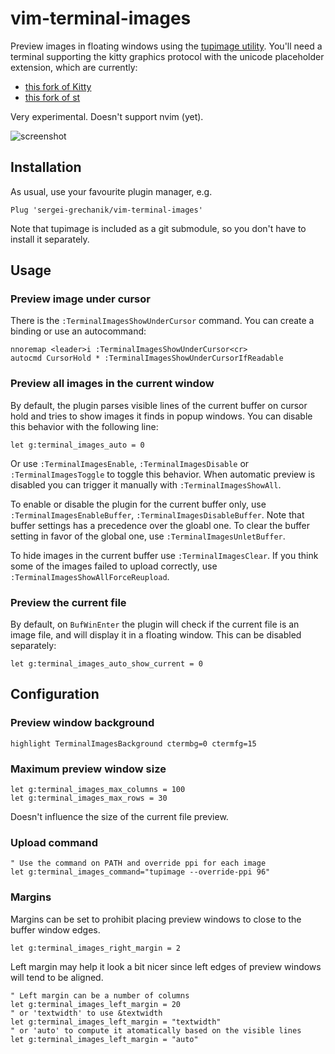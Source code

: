 # vim-terminal-images

Preview images in floating windows using the [tupimage
utility](https://github.com/sergei-grechanik/tupimage). You'll need a terminal
supporting the kitty graphics protocol with the unicode placeholder extension,
which are currently:
- [this fork of Kitty](https://github.com/sergei-grechanik/kitty/tree/unicode-placeholders)
- [this fork of st](https://github.com/sergei-grechanik/st/tree/graphics)

Very experimental.
Doesn't support nvim (yet).

![screenshot](https://user-images.githubusercontent.com/1084979/187103012-0e71333a-2c60-4f8d-8915-9dfa086686b6.png)

## Installation

As usual, use your favourite plugin manager, e.g.

    Plug 'sergei-grechanik/vim-terminal-images'

Note that tupimage is included as a git submodule, so you don't have to install
it separately.

## Usage

### Preview image under cursor

There is the `:TerminalImagesShowUnderCursor` command. You can create a binding
or use an autocommand:

    nnoremap <leader>i :TerminalImagesShowUnderCursor<cr>
    autocmd CursorHold * :TerminalImagesShowUnderCursorIfReadable

### Preview all images in the current window

By default, the plugin parses visible lines of the current buffer on cursor hold
and tries to show images it finds in popup windows. You can disable this
behavior with the following line:

    let g:terminal_images_auto = 0

Or use `:TerminalImagesEnable`, `:TerminalImagesDisable` or
`:TerminalImagesToggle` to toggle this behavior. When automatic preview is
disabled you can trigger it manually with `:TerminalImagesShowAll`.

To enable or disable the plugin for the current buffer only, use
`:TerminalImagesEnableBuffer`, `:TerminalImagesDisableBuffer`. Note that buffer
settings has a precedence over the gloabl one. To clear the buffer
setting in favor of the global one, use `:TerminalImagesUnletBuffer`.

To hide images in the current buffer use `:TerminalImagesClear`. If you think
some of the images failed to upload correctly, use
`:TerminalImagesShowAllForceReupload`.

### Preview the current file

By default, on `BufWinEnter` the plugin will check if the current file is an
image file, and will display it in a floating window. This can be disabled
separately:

    let g:terminal_images_auto_show_current = 0

## Configuration

### Preview window background

    highlight TerminalImagesBackground ctermbg=0 ctermfg=15

### Maximum preview window size

    let g:terminal_images_max_columns = 100
    let g:terminal_images_max_rows = 30

Doesn't influence the size of the current file preview.

### Upload command

    " Use the command on PATH and override ppi for each image
    let g:terminal_images_command="tupimage --override-ppi 96"

### Margins

Margins can be set to prohibit placing preview windows to close to the buffer
window edges.

    let g:terminal_images_right_margin = 2

Left margin may help it look a bit nicer since left edges of preview windows
will tend to be aligned.

    " Left margin can be a number of columns
    let g:terminal_images_left_margin = 20
    " or 'textwidth' to use &textwidth
    let g:terminal_images_left_margin = "textwidth"
    " or 'auto' to compute it atomatically based on the visible lines
    let g:terminal_images_left_margin = "auto"
